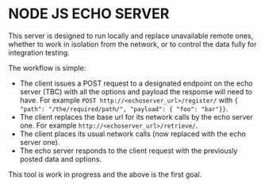 # NODE JS ECHO SERVER
This server is designed to run locally and replace unavailable remote ones, whether to work in isolation from the network, or to control the data fully for integration testing.

The workflow is simple:
* The client issues a POST request to a designated endpoint on the echo server (TBC) with all the options and payload the response will need to have. For example `POST http://<echoserver_url>/register/` with `{ "path": "/the/required/path/", "payload": { "foo": "bar"}}`.
* The client replaces the base url for its network calls by the echo server one. For example `http://<echoserver_url>/retrieve/`.
* The client places its usual network calls (now replaced with the echo server one).
* The echo server responds to the client request with the previously posted data and options.

This tool is work in progress and the above is the first goal.
